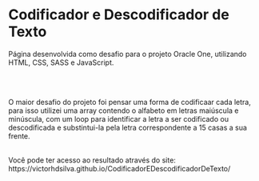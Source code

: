 <h1>Codificador e Descodificador de Texto</h1>
<p> Página desenvolvida como desafio para o projeto Oracle One, utilizando HTML, CSS, SASS e JavaScript. </p> <br><br>
<p> O maior desafio do projeto foi pensar uma forma de codificaar cada letra, para isso utilizei uma array contendo o alfabeto em letras maiúscula e minúscula, com um loop para identificar a letra a ser codificado ou descodificada e substintui-la pela letra correspondente a 15 casas a sua frente. </p> <br>
Você pode ter acesso ao resultado através do site: https://victorhdsilva.github.io/CodificadorEDescodificadorDeTexto/
